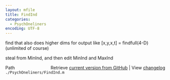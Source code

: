 ```yaml
---
layout: mfile
title: FindInd
categories:
  - PsychOneliners
encoding: UTF-8
---
```


find that also does higher dims for output like [x,y,x,t] = findfull(4-D)  
(unlimited of course)  

steal from MinInd, and then edit MinInd and MaxInd  


<div class="code_header" style="text-align:right;">
  <span style="float:left;">Path&nbsp;&nbsp;</span> <span class="counter">Retrieve <a href=
  "https://raw.github.com/Psychtoolbox-3/Psychtoolbox-3/beta/./PsychOneliners/FindInd.m">current version from GitHub</a> | View <a href=
  "https://github.com/Psychtoolbox-3/Psychtoolbox-3/commits/beta/./PsychOneliners/FindInd.m">changelog</a></span>
</div>
<div class="code">
  <code>./PsychOneliners/FindInd.m</code>
</div>
